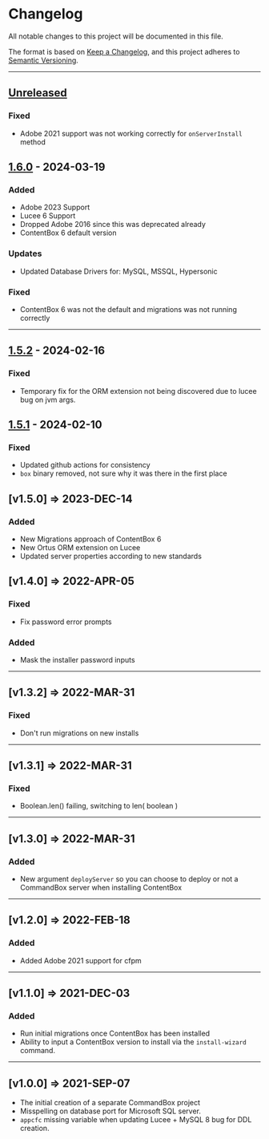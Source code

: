 # Changelog

All notable changes to this project will be documented in this file.

The format is based on [Keep a Changelog](https://keepachangelog.com/en/1.0.0/),
and this project adheres to [Semantic Versioning](https://semver.org/spec/v2.0.0.html).

* * *

## [Unreleased]

### Fixed

- Adobe 2021 support was not working correctly for `onServerInstall` method

## [1.6.0] - 2024-03-19

### Added

- Adobe 2023 Support
- Lucee 6 Support
- Dropped Adobe 2016 since this was deprecated already
- ContentBox 6 default version

### Updates

- Updated Database Drivers for: MySQL, MSSQL, Hypersonic

### Fixed

- ContentBox 6 was not the default and migrations was not running correctly

* * *

## [1.5.2] - 2024-02-16

### Fixed

- Temporary fix for the ORM extension not being discovered due to lucee bug on jvm args.

## [1.5.1] - 2024-02-10

### Fixed

- Updated github actions for consistency
- `box` binary removed, not sure why it was there in the first place

## [v1.5.0] => 2023-DEC-14

### Added

- New Migrations approach of ContentBox 6
- New Ortus ORM extension on Lucee
- Updated server properties according to new standards

## [v1.4.0] => 2022-APR-05

### Fixed

- Fix password error prompts

### Added

- Mask the installer password inputs

* * *

## [v1.3.2] => 2022-MAR-31

### Fixed

- Don't run migrations on new installs

* * *

## [v1.3.1] => 2022-MAR-31

### Fixed

- Boolean.len() failing, switching to len( boolean )

* * *

## [v1.3.0] => 2022-MAR-31

### Added

- New argument `deployServer` so you can choose to deploy or not a CommandBox server when installing ContentBox

* * *

## [v1.2.0] => 2022-FEB-18

### Added

- Added Adobe 2021 support for cfpm

* * *

## [v1.1.0] => 2021-DEC-03

### Added

- Run initial migrations once ContentBox has been installed
- Ability to input a ContentBox version to install via the `install-wizard` command.

* * *

## [v1.0.0] => 2021-SEP-07

- The initial creation of a separate CommandBox project
- Misspelling on database port for Microsoft SQL server.
- `appcfc` missing variable when updating Lucee + MySQL 8 bug for DDL creation.

[Unreleased]: https://github.com/Ortus-Solutions/contentbox-cli/compare/v1.6.0...HEAD

[1.6.0]: https://github.com/Ortus-Solutions/contentbox-cli/compare/v1.5.2...v1.6.0

[1.5.2]: https://github.com/Ortus-Solutions/contentbox-cli/compare/v1.5.1...v1.5.2

[1.5.1]: https://github.com/Ortus-Solutions/contentbox-cli/compare/e199c386dc5d1b262f9259d6824df5fa7dfdd77e...v1.5.1
